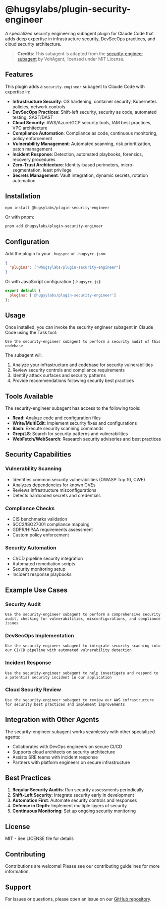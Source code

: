 # @hugsylabs/plugin-security-engineer

A specialized security engineering subagent plugin for Claude Code that adds deep expertise in infrastructure security, DevSecOps practices, and cloud security architecture.

> **Credits**: This subagent is adapted from the [security-engineer subagent](https://github.com/VoltAgent/awesome-claude-code-subagents/blob/main/categories/03-infrastructure/security-engineer.md) by VoltAgent, licensed under MIT License.

## Features

This plugin adds a `security-engineer` subagent to Claude Code with expertise in:

- **Infrastructure Security**: OS hardening, container security, Kubernetes policies, network controls
- **DevSecOps Practices**: Shift-left security, security as code, automated testing, SAST/DAST
- **Cloud Security**: AWS/Azure/GCP security tools, IAM best practices, VPC architecture
- **Compliance Automation**: Compliance as code, continuous monitoring, policy enforcement
- **Vulnerability Management**: Automated scanning, risk prioritization, patch management
- **Incident Response**: Detection, automated playbooks, forensics, recovery procedures
- **Zero-Trust Architecture**: Identity-based perimeters, micro-segmentation, least privilege
- **Secrets Management**: Vault integration, dynamic secrets, rotation automation

## Installation

```bash
npm install @hugsylabs/plugin-security-engineer
```

Or with pnpm:

```bash
pnpm add @hugsylabs/plugin-security-engineer
```

## Configuration

Add the plugin to your `.hugsyrc` or `.hugsyrc.json`:

```json
{
  "plugins": ["@hugsylabs/plugin-security-engineer"]
}
```

Or with JavaScript configuration (`.hugsyrc.js`):

```javascript
export default {
  plugins: ['@hugsylabs/plugin-security-engineer']
};
```

## Usage

Once installed, you can invoke the security engineer subagent in Claude Code using the Task tool:

```
Use the security-engineer subagent to perform a security audit of this codebase
```

The subagent will:

1. Analyze your infrastructure and codebase for security vulnerabilities
2. Review security controls and compliance requirements
3. Identify attack surfaces and security patterns
4. Provide recommendations following security best practices

## Tools Available

The security-engineer subagent has access to the following tools:

- **Read**: Analyze code and configuration files
- **Write/MultiEdit**: Implement security fixes and configurations
- **Bash**: Execute security scanning commands
- **Grep/LS**: Search for security patterns and vulnerabilities
- **WebFetch/WebSearch**: Research security advisories and best practices

## Security Capabilities

### Vulnerability Scanning

- Identifies common security vulnerabilities (OWASP Top 10, CWE)
- Analyzes dependencies for known CVEs
- Reviews infrastructure misconfigurations
- Detects hardcoded secrets and credentials

### Compliance Checks

- CIS benchmarks validation
- SOC2/ISO27001 compliance mapping
- GDPR/HIPAA requirements assessment
- Custom policy enforcement

### Security Automation

- CI/CD pipeline security integration
- Automated remediation scripts
- Security monitoring setup
- Incident response playbooks

## Example Use Cases

### Security Audit

```
Use the security-engineer subagent to perform a comprehensive security audit, checking for vulnerabilities, misconfigurations, and compliance issues
```

### DevSecOps Implementation

```
Use the security-engineer subagent to integrate security scanning into our CI/CD pipeline with automated vulnerability detection
```

### Incident Response

```
Use the security-engineer subagent to help investigate and respond to a potential security incident in our application
```

### Cloud Security Review

```
Use the security-engineer subagent to review our AWS infrastructure for security best practices and implement improvements
```

## Integration with Other Agents

The security-engineer subagent works seamlessly with other specialized agents:

- Collaborates with DevOps engineers on secure CI/CD
- Supports cloud architects on security architecture
- Assists SRE teams with incident response
- Partners with platform engineers on secure infrastructure

## Best Practices

1. **Regular Security Audits**: Run security assessments periodically
2. **Shift-Left Security**: Integrate security early in development
3. **Automation First**: Automate security controls and responses
4. **Defense in Depth**: Implement multiple layers of security
5. **Continuous Monitoring**: Set up ongoing security monitoring

## License

MIT - See LICENSE file for details

## Contributing

Contributions are welcome! Please see our contributing guidelines for more information.

## Support

For issues or questions, please open an issue on our [GitHub repository](https://github.com/HugsyLabs/hugsy-plugins/issues).
